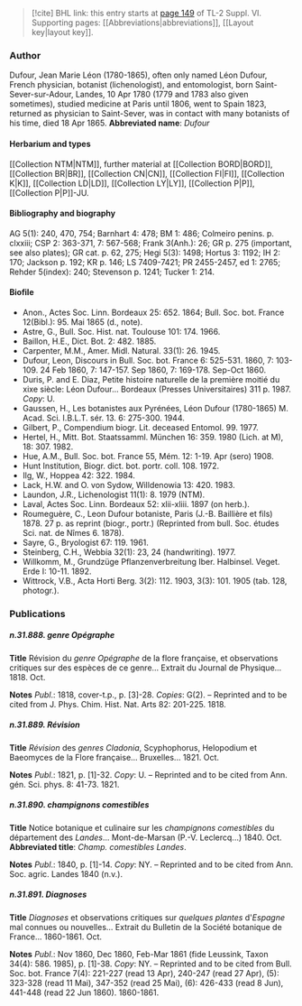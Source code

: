 > [!cite] BHL link: this entry starts at [page 149](https://www.biodiversitylibrary.org/page/33260137) of TL-2 Suppl. VI.
> Supporting pages: [[Abbreviations|abbreviations]], [[Layout key|layout key]].

### Author

Dufour, Jean Marie Léon (1780-1865), often only named Léon Dufour, French physician, botanist (lichenologist), and entomologist, born Saint-Sever-sur-Adour, Landes, 10 Apr 1780 (1779 and 1783 also given sometimes), studied medicine at Paris until 1806, went to Spain 1823, returned as physician to Saint-Sever, was in contact with many botanists of his time, died 18 Apr 1865. 
**Abbreviated name**: *Dufour*

#### Herbarium and types

[[Collection NTM|NTM]], further material at [[Collection BORD|BORD]], [[Collection BR|BR]], [[Collection CN|CN]], [[Collection FI|FI]], [[Collection K|K]], [[Collection LD|LD]], [[Collection LY|LY]], [[Collection P|P]], [[Collection P|P]]-JU.

#### Bibliography and biography

AG 5(1): 240, 470, 754; Barnhart 4: 478; BM 1: 486; Colmeiro penins. p. clxxiii; CSP 2: 363-371, 7: 567-568; Frank 3(Anh.): 26; GR p. 275 (important, see also plates); GR cat. p. 62, 275; Hegi 5(3): 1498; Hortus 3: 1192; IH 2: 170; Jackson p. 192; KR p. 146; LS 7409-7421; PR 2455-2457, ed 1: 2765; Rehder 5(index): 240; Stevenson p. 1241; Tucker 1: 214.

#### Biofile

- Anon., Actes Soc. Linn. Bordeaux 25: 652. 1864; Bull. Soc. bot. France 12(Bibl.): 95. Mai 1865 (d., note).
- Astre, G., Bull. Soc. Hist. nat. Toulouse 101: 174. 1966.
- Baillon, H.E., Dict. Bot. 2: 482. 1885.
- Carpenter, M.M., Amer. Midl. Natural. 33(1): 26. 1945.
- Dufour, Leon, Discours in Bull. Soc. bot. France 6: 525-531. 1860, 7: 103-109. 24 Feb 1860, 7: 147-157. Sep 1860, 7: 169-178. Sep-Oct 1860.
- Duris, P. and E. Diaz, Petite histoire naturelle de la première moitié du xixe siècle: Léon Dufour... Bordeaux (Presses Universitaires) 311 p. 1987. *Copy*: U.
- Gaussen, H., Les botanistes aux Pyrénées, Léon Dufour (1780-1865) M. Acad. Sci. I.B.L.T. sér. 13. 6: 275-300. 1944.
- Gilbert, P., Compendium biogr. Lit. deceased Entomol. 99. 1977.
- Hertel, H., Mitt. Bot. Staatssamml. München 16: 359. 1980 (Lich. at M), 18: 307. 1982.
- Hue, A.M., Bull. Soc. bot. France 55, Mém. 12: 1-19. Apr (sero) 1908.
- Hunt Institution, Biogr. dict. bot. portr. coll. 108. 1972.
- Ilg, W., Hoppea 42: 322. 1984.
- Lack, H.W. and O. von Sydow, Willdenowia 13: 420. 1983.
- Laundon, J.R., Lichenologist 11(1): 8. 1979 (NTM).
- Laval, Actes Soc. Linn. Bordeaux 52: xlii-xliii. 1897 (on herb.).
- Roumeguère, C., Leon Dufour botaniste, Paris (J.-B. Baillière et fils) 1878. 27 p. as reprint (biogr., portr.) (Reprinted from bull. Soc. études Sci. nat. de Nîmes 6. 1878).
- Sayre, G., Bryologist 67: 119. 1961.
- Steinberg, C.H., Webbia 32(1): 23, 24 (handwriting). 1977.
- Willkomm, M., Grundzüge Pflanzenverbreitung Iber. Halbinsel. Veget. Erde I: 10-11. 1892.
- Wittrock, V.B., Acta Horti Berg. 3(2): 112. 1903, 3(3): 101. 1905 (tab. 128, photogr.).

### Publications

##### n.31.888. genre Opégraphe

**Title**
Révision du *genre Opégraphe* de la flore française, et observations critiques sur des espèces de ce genre... Extrait du Journal de Physique... 1818. Oct.

**Notes**
*Publ*.: 1818, cover-t.p., p. \[3\]-28. *Copies*: G(2). – Reprinted and to be cited from J. Phys. Chim. Hist. Nat. Arts 82: 201-225. 1818.

##### n.31.889. Révision

**Title**
*Révision* des *genres Cladonia*, Scyphophorus, Helopodium et Baeomyces de la Flore française... Bruxelles... 1821. Oct.

**Notes**
*Publ*.: 1821, p. \[1\]-32. *Copy*: U. – Reprinted and to be cited from Ann. gén. Sci. phys. 8: 41-73. 1821.

##### n.31.890. champignons comestibles

**Title**
Notice botanique et culinaire sur les *champignons comestibles* du département des *Landes*... Mont-de-Marsan (P.-V. Leclercq...) 1840. Oct.
**Abbreviated title**: *Champ. comestibles Landes*.

**Notes**
*Publ*.: 1840, p. \[1\]-14. *Copy*: NY. – Reprinted and to be cited from Ann. Soc. agric. Landes 1840 (n.v.).

##### n.31.891. Diagnoses

**Title**
*Diagnoses* et observations critiques sur *quelques plantes* d'*Espagne* mal connues ou nouvelles... Extrait du Bulletin de la Société botanique de France... 1860-1861. Oct.

**Notes**
*Publ*.: Nov 1860, Dec 1860, Feb-Mar 1861 (fide Leussink, Taxon 34(4): 586. 1985), p. \[1\]-38.
*Copy*: NY. – Reprinted and to be cited from Bull. Soc. bot. France 7(4): 221-227 (read 13 Apr), 240-247 (read 27 Apr), (5): 323-328 (read 11 Mai), 347-352 (read 25 Mai), (6): 426-433 (read 8 Jun), 441-448 (read 22 Jun 1860). 1860-1861.

